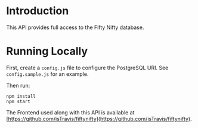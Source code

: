 # Introduction

This API provides full access to the Fifty Nifty database.

# Running Locally

First, create a `config.js` file to configure the PostgreSQL URI. See `config.sample.js` for an example.

Then run:

```
npm install
npm start
```

The Frontend used along with this API is available at [https://github.com/isTravis/fiftynifty](https://github.com/isTravis/fiftynifty).